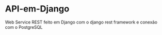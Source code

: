 # API-em-Django
Web Service REST feito em Django com o django rest framework e conexão com o PostgreSQL
